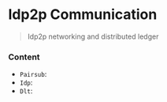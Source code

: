 # Idp2p Communication

> Idp2p networking and distributed ledger

### Content

- `Pairsub`: 
- `Idp`:
- `Dlt`: 